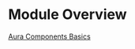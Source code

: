 # Module Overview

[Aura Components Basics](https://trailhead.salesforce.com/content/learn/modules/lex_dev_lc_basics?trail_id=lex_dev)

